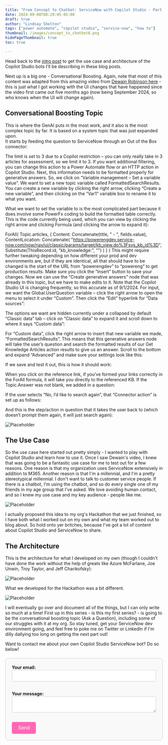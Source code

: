 ```yaml
---
title: "From Concept to Chatbot: ServiceNow with Copilot Studio - Part 3"
date: 2024-09-08T08:29:05-05:00
draft: true
author: "Lindsay Shelton"
tags: ["power automate", "copilot studio", "service-now", "how to"]
thumbnail: /images/concept_to_chatbot6.png
hidePageThumbnail: true
toc: true

---
```


Head back to the <a href="https://www.lindsaytshelton.com/blog/202409from_concept_to_chatbot_servicenow_with_copilot_studio_part1/">intro post</a> to get the use case and architecture of the Copilot Studio bots I'll be describing in these blog posts.

Next up is a big one - Conversational Boosting.  Again, note that most of this content was adapted from this amazing video from <a href="https://www.youtube.com/watch?v=xRsoHOq4oKA">Dewain Robinson here</a> - this is just what I got working with the UI changes that have happened since the video first came out five months ago (now being September 2024, so who knows when the UI will change again).

## Conversational Boosting Topic

This is where the GenAI puts in the most work, and it also is the most complex topic by far.  It is based on a system topic that was just expanded upon.  
It starts by feeding the question to ServiceNow through an Out of the Box connector:
 
The limit is set to 3 due to a Copilot restriction – you can only really take in 3 articles for assessment, so we limit it to 3.  If you want additional filtering, you can change this action to a Power Automate flow or an HTTP action in Copilot Studio.
Next, this information needs to be formatted properly for generative answers.  So, we click on “Variable management – Set a variable value”.  We want to set a new topic variable called FormattedSearchResults.  You can create a new variable by clicking the right arrow, clicking “Create a new variable”, and then clicking on the “Var1” variable box to rename it to what you want.
 
 
 
What we want to set the variable to is the most complicated part because it does involve some PowerFx coding to build the formatted table correctly.  This is the code currently being used, which you can view by clicking the right arrow and clicking Formula (and clicking the arrow to expand it):
 
ForAll(
    Topic.articles,
    {
        Content: Concatenate(title, " - ", fields.value),
        ContentLocation: Concatenate(
            "https://powerengdev.service-now.com/now/nav/ui/classic/params/target/kb_view.do%3Fsys_kb_id%3D",
            Substitute(ThisRecord.id, "kb_knowledge:", "")
        )
    }
)
This might require further tweaking depending on how different your prod and dev environments are, but if they are identical, all that should have to be changed is the start of the URL from “powerengdev” to “powereng” to get production results.  Make sure you click the “Insert” button to save your changes.
Now we can use the “Create generative answers” node that was already in this topic, but we have to make edits to it.  Note that the Copilot Studio UI is changing frequently, so this accurate as of 9/1/2024.
For input, we want the Global.UserQuestion variable – click the right arrow to open the menu to select it under “Custom”.  Then click the “Edit” hyperlink for “Data sources”:
 
The options we want are hidden currently under a collapsed by default “Classic data” tab – click on “Classic data” to expand it and scroll down to where it says “Custom data”:
 
 
For “Custom data”, click the right arrow to insert that new variable we made, “FormattedSearchResults”.  This means that this generative answers node will take the user’s question and search the formatted results of our Get Knowledge Articles action results to give us an answer.
Scroll to the bottom and expand “Advanced” and make sure your settings look like this:
 







If we save and test it out, this is how it should work:
 
When you click on the reference link, if you’ve formed your links correctly in the ForAll formula, it will take you directly to the referenced KB.
If the Topic.Answer was not blank, we added in a question:
 
If the user selects “No, I’d like to search again”, that “Connector action” is set up as follows:
 
And this is the step/action in question that it takes the user back to (which doesn’t prompt them again, it will just search again):
 


![Placeholder](/images/concept_to_chatbot2.png)

## The Use Case

So the use case here started out pretty simply - I wanted to play with Copilot Studio and learn how to use it.  Once I saw Dewain's video, I knew that was going to be a fantastic use case for me to test out for a few reasons.  One reason is that my organization uses ServiceNow extensively in addition to M365.  Another reason is that I'm a millennial, and I'm a pretty stereotypical millennial.  I don't want to talk to customer service people.  If there is a chatbot, I'm using the chatbot, and so do every single one of my friends in my age group that I've asked.  We love avoiding human contact, and so I knew my use case and my key audience - people like me.

![Placeholder](/images/concept_to_chatbot3.png)

I actually proposed this idea to my org's Hackathon that we just finished, so I have both what I worked out on my own and what my team worked out to blog about.  So hold onto yer britches, because I've got a lot of content about Copilot Studio and ServiceNow to share.

## The Architecture

This is the architecture for what I developed on my own (though I couldn't have done the work without the help of greats like Azure McFarlane, Joe Unwin, Troy Taylor, and Jeff Charikofsky):

![Placeholder](/images/concept_to_chatbot4.png)

What we developed for the Hackathon was a bit different.

![Placeholder](/images/concept_to_chatbot5.png)

I will eventually go over and document all of the things, but I can only write so much at a time!  First up in this series - is this my first series? - is going to be the conversational boosting topic (Ask a Question), including some of our struggles with it at my org.  So stay tuned, get your ServiceNow dev environment going, and feel free to poke me on Twitter or LinkedIn if I'm dilly dallying too long on getting the next part out!

Want to contact me about your own Copilot Studio ServiceNow bot?  Do so below!

<style>
  /* Form styling */
  form {
    max-width: 600px;
    margin: 20px auto;
    padding: 20px;
    border: 1px solid #ccc;
    border-radius: 10px;
    background-color: #f9f9f9;
  }

  label {
    display: block;
    margin-bottom: 10px;
    font-weight: bold;
  }

  input[type="email"], textarea {
    width: 100%;
    padding: 10px;
    margin-bottom: 20px;
    border: 1px solid #ccc;
    border-radius: 5px;
  }

  /* Styling for the button */
  button[type="submit"] {
    background-color: #ff69b4;
    color: white;
    padding: 10px 20px;
    border: none;
    border-radius: 5px;
    cursor: pointer;
    font-size: 16px;
  }

  button[type="submit"]:hover {
    background-color: #ff1493;
  }
</style>

<!-- Contact Form -->
<form action="https://formspree.io/f/mqazoelw" method="POST">
  <label>
    Your email:
    <input type="email" name="email" required>
  </label>
  <label>
    Your message:
    <textarea name="message" required></textarea>
  </label>
  <button type="submit">Send</button>
</form>

<!-- Google tag (gtag.js) -->
<script async src="https://www.googletagmanager.com/gtag/js?id=G-CN3PDT3T20"></script>
<script>
  window.dataLayer = window.dataLayer || [];
  function gtag(){dataLayer.push(arguments);}
  gtag('js', new Date());

  gtag('config', 'G-CN3PDT3T20');
</script>